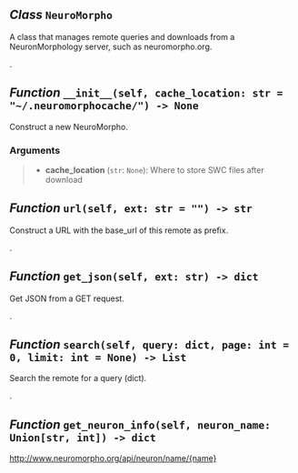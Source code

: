 ## *Class* `NeuroMorpho`


A class that manages remote queries and downloads from a NeuronMorphology server, such as neuromorpho.org.

.


## *Function* `__init__(self, cache_location: str = "~/.neuromorphocache/") -> None`


Construct a new NeuroMorpho.

### Arguments
> - **cache_location** (`str`: `None`): Where to store SWC files after download



## *Function* `url(self, ext: str = "") -> str`


Construct a URL with the base_url of this remote as prefix.

.


## *Function* `get_json(self, ext: str) -> dict`


Get JSON from a GET request.

.


## *Function* `search(self, query: dict, page: int = 0, limit: int = None) -> List`


Search the remote for a query (dict).

.


## *Function* `get_neuron_info(self, neuron_name: Union[str, int]) -> dict`


http://www.neuromorpho.org/api/neuron/name/{name}
